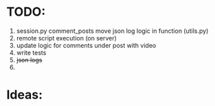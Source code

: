 # TODO:

1. session.py comment_posts move json log logic in function (utils.py)
2. remote script execution (on server)
3. update logic for comments under post with video 
4. write tests
5. ~~json logs~~
6. 
# Ideas:

